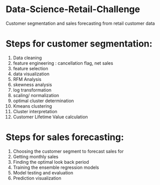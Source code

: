 # Data-Science-Retail-Challenge
Customer segmentation and sales forecasting from retail customer data

# Steps for customer segmentation:
1. Data cleaning 
2. feature engineering : cancellation flag, net sales
3. feature selection
4. data visualization
5. RFM Analysis
6. skewness analysis
7. log transformation
8. scaling/ normalization
9. optimal cluster determination
10. Kmeans clustering
11. Cluster interpretation
12. Customer Lifetime Value calculation

# Steps for sales forecasting:
1. Choosing the customer segment to forecast sales for
2. Getting monthly sales
3. Finding the optimal look back period
4. Training the ensemble regression models
5. Model testing and evaluation
6. Prediction visualization
